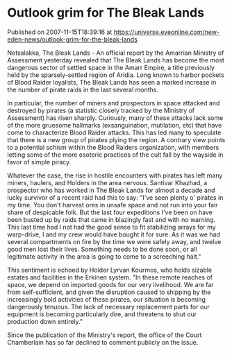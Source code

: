 # Outlook grim for The Bleak Lands
Published on 2007-11-15T18:39:16 at https://universe.eveonline.com/new-eden-news/outlook-grim-for-the-bleak-lands

Netsalakka, The Bleak Lands - An official report by the Amarrian Ministry of Assessment yesterday revealed that The Bleak Lands has become the most dangerous sector of settled space in the Amarr Empire, a title previously held by the sparsely-settled region of Aridia. Long known to harbor pockets of Blood Raider loyalists, The Bleak Lands has seen a marked increase in the number of pirate raids in the last several months.   
  
In particular, the number of miners and prospectors in space attacked and destroyed by pirates (a statistic closely tracked by the Ministry of Assessment) has risen sharply. Curiously, many of these attacks lack some of the more gruesome hallmarks (exsanguination, mutilation, etc) that have come to characterize Blood Raider attacks. This has led many to speculate that there is a new group of pirates plying the region. A contrary view points to a potential schism within the Blood Raiders organization, with members letting some of the more esoteric practices of the cult fall by the wayside in favor of simple piracy.   
  
Whatever the case, the rise in hostile encounters with pirates has left many miners, haulers, and Holders in the area nervous. Santivar Khazhad, a prospector who has worked in The Bleak Lands for almost a decade and lucky survivor of a recent raid had this to say: "I've seen plenty o' pirates in my time. You don't harvest ores in unsafe space and not run into your fair share of despicable folk. But the last four expeditions I've been on have been busted up by raids that came in blazingly fast and with no warning. This last time had I not had the good sense to fit stabilizing arrays for my warp-drive, I and my crew would have bought it for sure. As it was we had several compartments on fire by the time we were safely away, and twelve good men lost their lives. Something needs to be done soon, or all legitimate activity in the area is going to come to a screeching halt."   
  
This sentiment is echoed by Holder Lyrvan Kourmos, who holds sizable estates and facilities in the Erkinen system. "In these remote reaches of space, we depend on imported goods for our very livelihood. We are far from self-sufficient, and given the disruption caused to shipping by the increasingly bold activities of these pirates, our situation is becoming dangerously tenuous. The lack of necessary replacement parts for our equipment is becoming particularly dire, and threatens to shut our production down entirely."   
  
Since the publication of the Ministry's report, the office of the Court Chamberlain has so far declined to comment publicly on the issue.
